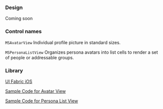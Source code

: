 ### Design

Coming soon

### Control names

`MSAvatarView` Individual profile picture in standard sizes.

`MSPersonaListView` Organizes persona avatars into list cells to render a set of people or addressable groups. 

### Library

[UI Fabric iOS](https://github.com/OfficeDev/ui-fabric-ios)

[Sample Code for Avatar View](https://github.com/OfficeDev/ui-fabric-ios/blob/master/OfficeUIFabric.Demo/OfficeUIFabric.Demo/Demos/MSAvatarViewDemoController.swift)

[Sample Code for Persona List View](https://github.com/OfficeDev/ui-fabric-ios/blob/master/OfficeUIFabric.Demo/OfficeUIFabric.Demo/Demos/MSPersonaListViewDemoController.swift)
